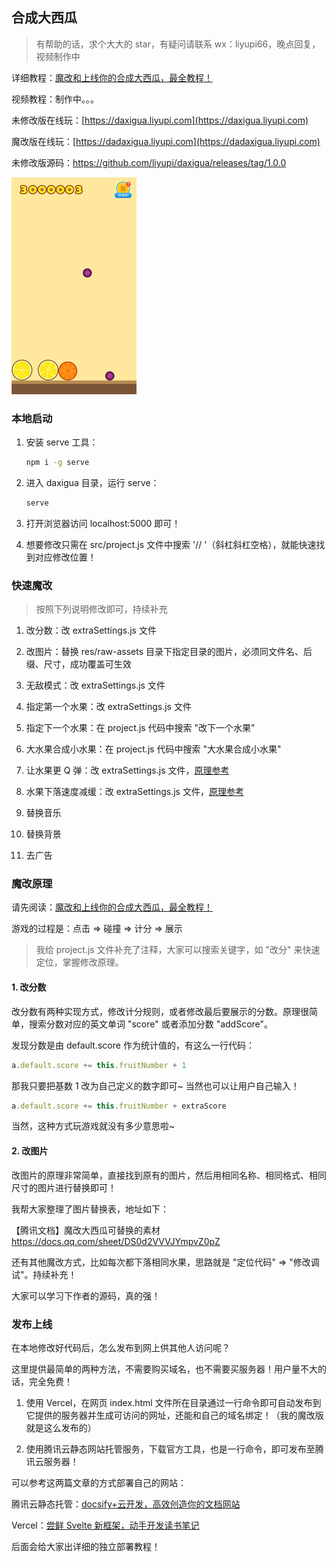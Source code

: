 ## 合成大西瓜

> 有帮助的话，求个大大的 star，有疑问请联系 wx：liyupi66，晚点回复，视频制作中

详细教程：[魔改和上线你的合成大西瓜，最全教程！](https://mp.weixin.qq.com/s/H9VR1MWn-9bKSC_1l_MkJw)

视频教程：制作中。。。

未修改版在线玩：[https://daxigua.liyupi.com](https://daxigua.liyupi.com)

魔改版在线玩：[https://dadaxigua.liyupi.com](https://dadaxigua.liyupi.com)

未修改版源码：https://github.com/liyupi/daxigua/releases/tag/1.0.0

![秀爆朋友圈](./assets/dadaxigua.png)

### 本地启动

1. 安装 serve 工具：

    ```bash
    npm i -g serve
    ```

2. 进入 daxigua 目录，运行 serve：

    ```bash
    serve
    ```
   
3. 打开浏览器访问 localhost:5000 即可！

4. 想要修改只需在 src/project.js 文件中搜索 '// '（斜杠斜杠空格），就能快速找到对应修改位置！

### 快速魔改

> 按照下列说明修改即可，持续补充

1. 改分数：改 extraSettings.js 文件

2. 改图片：替换 res/raw-assets 目录下指定目录的图片，必须同文件名、后缀、尺寸，成功覆盖可生效

3. 无敌模式：改 extraSettings.js 文件

4. 指定第一个水果：改 extraSettings.js 文件

5. 指定下一个水果：在 project.js 代码中搜索 "改下一个水果"

6. 大水果合成小水果：在 project.js 代码中搜索 "大水果合成小水果"

7. 让水果更 Q 弹：改 extraSettings.js 文件，[原理参考](https://docs.cocos.com/creator/api/zh/classes/PhysicsCircleCollider.html?h=circlecollider)

8. 水果下落速度减缓：改 extraSettings.js 文件，[原理参考](https://docs.cocos.com/creator/manual/zh/physics/physics/rigid-body.html?h=%E5%88%9A%E4%BD%93)

9. 替换音乐

10. 替换背景

11. 去广告

### 魔改原理

请先阅读：[魔改和上线你的合成大西瓜，最全教程！](https://mp.weixin.qq.com/s/H9VR1MWn-9bKSC_1l_MkJw)

游戏的过程是：点击 => 碰撞 => 计分 => 展示

> 我给 project.js 文件补充了注释，大家可以搜索关键字，如 "改分" 来快速定位，掌握修改原理。

#### 1. 改分数

改分数有两种实现方式，修改计分规则，或者修改最后要展示的分数。原理很简单，搜索分数对应的英文单词 "score" 或者添加分数 "addScore"。

发现分数是由 default.score 作为统计值的，有这么一行代码：

```javascript
a.default.score += this.fruitNumber + 1
```

那我只要把基数 1 改为自己定义的数字即可~ 当然也可以让用户自己输入！

```javascript
a.default.score += this.fruitNumber + extraScore
```

当然，这种方式玩游戏就没有多少意思啦~

#### 2. 改图片

改图片的原理非常简单，直接找到原有的图片，然后用相同名称、相同格式、相同尺寸的图片进行替换即可！

我帮大家整理了图片替换表，地址如下：

【腾讯文档】魔改大西瓜可替换的素材 https://docs.qq.com/sheet/DS0d2VVVJYmpvZ0pZ

还有其他魔改方式，比如每次都下落相同水果，思路就是 "定位代码" => "修改调试"。持续补充！

大家可以学习下作者的源码，真的强！

### 发布上线

在本地修改好代码后，怎么发布到网上供其他人访问呢？

这里提供最简单的两种方法，不需要购买域名，也不需要买服务器！用户量不大的话，完全免费！

1. 使用 Vercel，在网页 index.html 文件所在目录通过一行命令即可自动发布到它提供的服务器并生成可访问的网址，还能和自己的域名绑定！（我的魔改版就是这么发布的）

2. 使用腾讯云静态网站托管服务，下载官方工具，也是一行命令，即可发布至腾讯云服务器！

可以参考这两篇文章的方式部署自己的网站：

腾讯云静态托管：[docsify+云开发，高效创造你的文档网站​](https://mp.weixin.qq.com/s/Noe90mhVssuBcySyb6TTNA)

Vercel：[尝鲜 Svelte 新框架，动手开发读书笔记](https://mp.weixin.qq.com/s/W-TWxOJTr4gSQkCyIquNuA)

后面会给大家出详细的独立部署教程！
